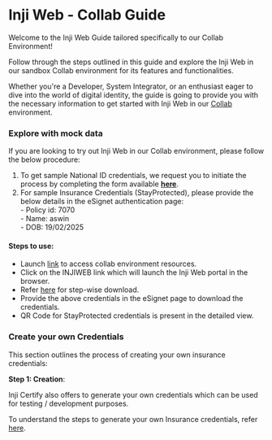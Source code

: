 # Inji Web - Collab Guide

Welcome to the Inji Web Guide tailored specifically to our Collab Environment!

Follow through the steps outlined in this guide and explore the Inji Web in our sandbox Collab environment for its features and functionalities.

Whether you're a Developer, System Integrator, or an enthusiast eager to dive into the world of digital identity, the guide is going to provide you with the necessary information to get started with Inji Web in our [Collab](https://collab.mosip.net/) environment.

### Explore with mock data

If you are looking to try out Inji Web in our Collab environment, please follow the below procedure:

1. To get sample National ID credentials, we request you to initiate the process by completing the form available [**here**](https://docs.google.com/forms/d/e/1FAIpQLSc2I0CQqlYRIrEmcJ3J3tKlYOVNcYNj88YZe4MMwU2RZTrjOA/viewform).
2. For sample Insurance Credentials (StayProtected), please provide the below details in the eSignet authentication page:\
   \- Policy id: 7070 \
   \- Name: aswin\
   \-  DOB: 19/02/2025

#### **Steps to use**:

* Launch [link](https://collab.mosip.net/) to access collab environment resources.
* Click on the INJIWEB link which will launch the Inji Web portal in the browser.
* Refer [here](https://docs.mosip.io/inji/inji-web/functional-overview/end-user-guide) for step-wise download.
* Provide the above credentials in the eSignet page to download the credentials.
* QR Code for StayProtected credentials is present in the detailed view.

### Create your own Credentials

This section outlines the process of creating your own insurance credentials:

**Step 1: Creation**:

Inji Certify also offers to generate your own credentials which can be used for testing / development purposes.

To understand the steps to generate your own Insurance credentials, refer [here](https://docs.mosip.io/inji/inji-verify/build-and-deploy/creating-verifiable-credentials-and-generating-qr-codes#steps-to-generate-verifiable-credential).
